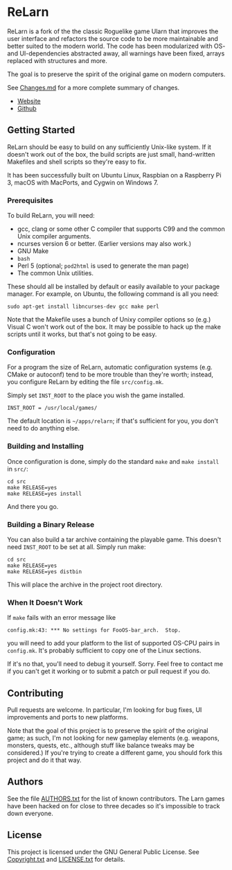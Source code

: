 
# ReLarn

ReLarn is a fork of the the classic Roguelike game Ularn that improves
the user interface and refactors the source code to be more
maintainable and better suited to the modern world.  The code has been
modularized with OS- and UI-dependencies abstracted away, all warnings
have been fixed, arrays replaced with structures and more.

The goal is to preserve the spirit of the original game on modern
computers.

See [Changes.md](Changes.md) for a more complete summary of changes.

* [Website](http://relarn.org)
* [Github](http://github.com/relarn/relarn)


## Getting Started

ReLarn should be easy to build on any sufficiently Unix-like system.
If it doesn't work out of the box, the build scripts are just small,
hand-written Makefiles and shell scripts so they're easy to fix.

It has been successfully built on Ubuntu Linux, Raspbian on a
Raspberry Pi 3, macOS with MacPorts, and Cygwin on Windows 7.


### Prerequisites

To build ReLarn, you will need:

* gcc, clang or some other C compiler that supports C99 and the common
  Unix compiler arguments.
* ncurses version 6 or better.  (Earlier versions may also work.)
* GNU Make
* `bash`
* Perl 5 (optional; `pod2html` is used to generate the man page)
* The common Unix utilities.

These should all be installed by default or easily available to your
package manager.  For example, on Ubuntu, the following command is
all you need:

    sudo apt-get install libncurses-dev gcc make perl

Note that the Makefile uses a bunch of Unixy compiler options so
(e.g.) Visual C won't work out of the box.  It may be possible to
hack up the make scripts until it works, but that's not going to be
easy.


### Configuration

For a program the size of ReLarn, automatic configuration systems
(e.g. CMake or autoconf) tend to be more trouble than they're worth;
instead, you configure ReLarn by editing the file `src/config.mk`.

Simply set `INST_ROOT` to the place you wish the game installed.

    INST_ROOT = /usr/local/games/

The default location is `~/apps/relarn`; if that's sufficient for you,
you don't need to do anything else.


### Building and Installing

Once configuration is done, simply do the standard `make` and `make
install` in `src/`:

    cd src
    make RELEASE=yes
    make RELEASE=yes install

And there you go.


### Building a Binary Release

You can also build a tar archive containing the playable game.  This
doesn't need `INST_ROOT` to be set at all.  Simply run make:

    cd src
    make RELEASE=yes
    make RELEASE=yes distbin

This will place the archive in the project root directory.


### When It Doesn't Work

If `make` fails with an error message like 

    config.mk:43: *** No settings for FooOS-bar_arch.  Stop.

you will need to add your platform to the list of supported OS-CPU
pairs in `config.mk`.  It's probably sufficient to copy one of the
Linux sections.

If it's no that, you'll need to debug it yourself.  Sorry.  Feel free
to contact me if you can't get it working or to submit a patch or pull
request if you do.


## Contributing

Pull requests are welcome.  In particular, I'm looking for bug fixes,
UI improvements and ports to new platforms.

Note that the goal of this project is to preserve the spirit of the
original game; as such, I'm not looking for new gameplay elements
(e.g. weapons, monsters, quests, etc., although stuff like balance
tweaks may be considered.)  If you're trying to create a different
game, you should fork this project and do it that way.


## Authors

See the file [AUTHORS.txt](AUTHORS.txt) for the list of known
contributors.  The Larn games have been hacked on for close to three
decades so it's impossible to track down everyone.

## License

This project is licensed under the GNU General Public License.  See
[Copyright.txt](Copyright.txt) and [LICENSE.txt](LICENSE.txt) for
details.

